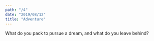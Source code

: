 ```yaml
---
path: "/4"
date: "2019/08/12"
title: "Adventure"
---
```


What do you pack to pursue a dream, and what do you leave behind?
